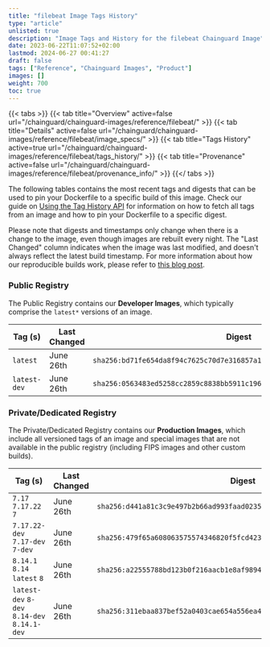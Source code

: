```yaml
---
title: "filebeat Image Tags History"
type: "article"
unlisted: true
description: "Image Tags and History for the filebeat Chainguard Image"
date: 2023-06-22T11:07:52+02:00
lastmod: 2024-06-27 00:41:27
draft: false
tags: ["Reference", "Chainguard Images", "Product"]
images: []
weight: 700
toc: true
---
```


{{< tabs >}}
{{< tab title="Overview" active=false url="/chainguard/chainguard-images/reference/filebeat/" >}}
{{< tab title="Details" active=false url="/chainguard/chainguard-images/reference/filebeat/image_specs/" >}}
{{< tab title="Tags History" active=true url="/chainguard/chainguard-images/reference/filebeat/tags_history/" >}}
{{< tab title="Provenance" active=false url="/chainguard/chainguard-images/reference/filebeat/provenance_info/" >}}
{{</ tabs >}}

The following tables contains the most recent tags and digests that can be used to pin your Dockerfile to a specific build of this image. Check our guide on [Using the Tag History API](/chainguard/chainguard-images/using-the-tag-history-api/) for information on how to fetch all tags from an image and how to pin your Dockerfile to a specific digest.

Please note that digests and timestamps only change when there is a change to the image, even though images are rebuilt every night. The "Last Changed" column indicates when the image was last modified, and doesn't always reflect the latest build timestamp. For more information about how our reproducible builds work, please refer to [this blog post](https://www.chainguard.dev/unchained/reproducing-chainguards-reproducible-image-builds).

### Public Registry
The Public Registry contains our **Developer Images**, which typically comprise the `latest*` versions of an image.

| Tag (s)       | Last Changed | Digest                                                                    |
|---------------|--------------|---------------------------------------------------------------------------|
|  `latest`     | June 26th    | `sha256:bd71fe654da8f94c7625c70d7e316857a1ad8283c9772d2c4554360c49b19bff` |
|  `latest-dev` | June 26th    | `sha256:0563483ed5258cc2859c8838bb5911c196a0afebbb24db58e51b21c9f850ae83` |


### Private/Dedicated Registry
The Private/Dedicated Registry contains our **Production Images**, which include all versioned tags of an image and special images that are not available in the public registry (including FIPS images and other custom builds).

| Tag (s)                                       | Last Changed | Digest                                                                    |
|-----------------------------------------------|--------------|---------------------------------------------------------------------------|
|  `7.17` `7.17.22` `7`                         | June 26th    | `sha256:d441a81c3c9e497b2b66ad993faad0235a54dbef66d787270260d2cb04831bc2` |
|  `7.17.22-dev` `7.17-dev` `7-dev`             | June 26th    | `sha256:479f65a608063575574346820f5fcd42351405d39664b9e42478c4bbc8e13aef` |
|  `8.14.1` `8.14` `latest` `8`                 | June 26th    | `sha256:a22555788bd123b0f216aacb1e8af98940da631e6dd9cb63685d52e1b3b83082` |
|  `latest-dev` `8-dev` `8.14-dev` `8.14.1-dev` | June 26th    | `sha256:311ebaa837bef52a0403cae654a556ea451fc7a1ca6ce4505e5c22ea236632b6` |

